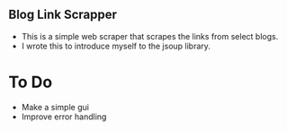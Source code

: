 ## Blog Link Scrapper

- This is a simple web scraper that scrapes the links from select blogs. 
- I wrote this to introduce myself to the jsoup library.

# To Do

- Make a simple gui
- Improve error handling